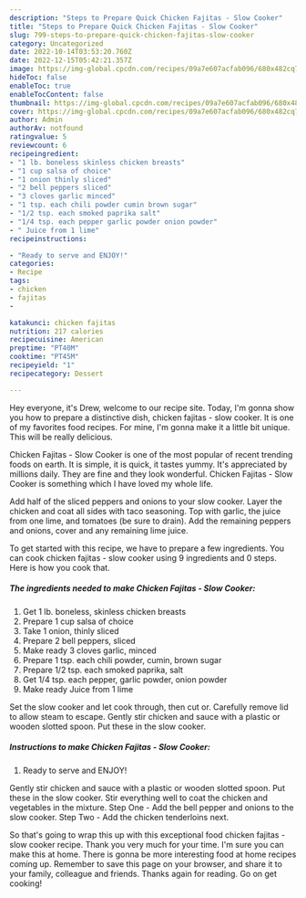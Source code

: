 ```yaml
---
description: "Steps to Prepare Quick Chicken Fajitas - Slow Cooker"
title: "Steps to Prepare Quick Chicken Fajitas - Slow Cooker"
slug: 799-steps-to-prepare-quick-chicken-fajitas-slow-cooker
category: Uncategorized
date: 2022-10-14T03:53:20.760Z
date: 2022-12-15T05:42:21.357Z
image: https://img-global.cpcdn.com/recipes/09a7e607acfab096/680x482cq70/chicken-fajitas-slow-cooker-recipe-main-photo.jpg
hideToc: false
enableToc: true
enableTocContent: false
thumbnail: https://img-global.cpcdn.com/recipes/09a7e607acfab096/680x482cq70/chicken-fajitas-slow-cooker-recipe-main-photo.jpg
cover: https://img-global.cpcdn.com/recipes/09a7e607acfab096/680x482cq70/chicken-fajitas-slow-cooker-recipe-main-photo.jpg
author: Admin
authorAv: notfound
ratingvalue: 5
reviewcount: 6
recipeingredient:
- "1 lb. boneless skinless chicken breasts"
- "1 cup salsa of choice"
- "1 onion thinly sliced"
- "2 bell peppers sliced"
- "3 cloves garlic minced"
- "1 tsp. each chili powder cumin brown sugar"
- "1/2 tsp. each smoked paprika salt"
- "1/4 tsp. each pepper garlic powder onion powder"
- " Juice from 1 lime"
recipeinstructions:

- "Ready to serve and ENJOY!"
categories:
- Recipe
tags:
- chicken
- fajitas
- 

katakunci: chicken fajitas  
nutrition: 217 calories
recipecuisine: American
preptime: "PT40M"
cooktime: "PT45M"
recipeyield: "1"
recipecategory: Dessert

---
```



Hey everyone, it's Drew, welcome to our recipe site. Today, I'm gonna show you how to prepare a distinctive dish, chicken fajitas - slow cooker. It is one of my favorites food recipes. For mine, I'm gonna make it a little bit unique. This will be really delicious.

Chicken Fajitas - Slow Cooker is one of the most popular of recent trending foods on earth. It is simple, it is quick, it tastes yummy. It's appreciated by millions daily. They are fine and they look wonderful. Chicken Fajitas - Slow Cooker is something which I have loved my whole life.

Add half of the sliced peppers and onions to your slow cooker. Layer the chicken and coat all sides with taco seasoning. Top with garlic, the juice from one lime, and tomatoes (be sure to drain). Add the remaining peppers and onions, cover and any remaining lime juice.


To get started with this recipe, we have to prepare a few ingredients. You can cook chicken fajitas - slow cooker using 9 ingredients and 0 steps. Here is how you cook that.

<!--inarticleads1-->

##### The ingredients needed to make Chicken Fajitas - Slow Cooker:

1. Get 1 lb. boneless, skinless chicken breasts
1. Prepare 1 cup salsa of choice
1. Take 1 onion, thinly sliced
1. Prepare 2 bell peppers, sliced
1. Make ready 3 cloves garlic, minced
1. Prepare 1 tsp. each chili powder, cumin, brown sugar
1. Prepare 1/2 tsp. each smoked paprika, salt
1. Get 1/4 tsp. each pepper, garlic powder, onion powder
1. Make ready  Juice from 1 lime


Set the slow cooker and let cook through, then cut or. Carefully remove lid to allow steam to escape. Gently stir chicken and sauce with a plastic or wooden slotted spoon. Put these in the slow cooker. 

<!--inarticleads2-->

##### Instructions to make Chicken Fajitas - Slow Cooker:


1. Ready to serve and ENJOY!

Gently stir chicken and sauce with a plastic or wooden slotted spoon. Put these in the slow cooker. Stir everything well to coat the chicken and vegetables in the mixture. Step One - Add the bell pepper and onions to the slow cooker. Step Two - Add the chicken tenderloins next. 

So that's going to wrap this up with this exceptional food chicken fajitas - slow cooker recipe. Thank you very much for your time. I'm sure you can make this at home. There is gonna be more interesting food at home recipes coming up. Remember to save this page on your browser, and share it to your family, colleague and friends. Thanks again for reading. Go on get cooking!
